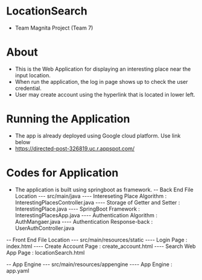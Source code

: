 # LocationSearch
- Team Magnita Project (Team 7)

# About
- This is the Web Application for displaying an interesting place near the input location. 
- When run the application, the log in page shows up to check the user credential. 
- User may create account using the hyperlink that is located in lower left.

# Running the Application
- The app is already deployed using Google cloud platform. Use link below
- https://directed-post-326819.uc.r.appspot.com/

# Codes for Application
- The application is built using springboot as framework.
-- Back End File Location
--- src/main/java
---- Intereseting Place Algorithm : InterestingPlacesController.java 
---- Storage of Getter and Setter : InterestingPlace.java
---- SpringBoot Framework 	  : InterestingPlacesApp.java
---- Authentication Algorithm     : AuthMangaer.java
---- Authentication Response-back : UserAuthController.java

-- Front End File Location
--- src/main/resources/static
---- Login Page : index.html
---- Create Account Page : create_account.html
---- Search Web App Page : locationSearch.html

-- App Engine
--- src/main/resources/appengine
---- App Engine : app.yaml